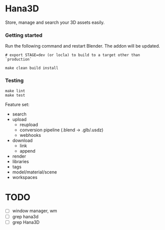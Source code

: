 # Hana3D

Store, manage and search your 3D assets easily.

### Getting started

Run the following command and restart Blender. The addon will be updated.

```
# export STAGE=dev (or locla) to build to a target other than `production`

make clean build install
```

### Testing

```
make lint
make test
```

Feature set:

- search
- upload
  - reupload
  - conversion pipeline (.blend -> .glb/.usdz)
  - webhooks
- download
  - link
  - append
- render
- libraries
- tags
- model/material/scene
- workspaces


# TODO

- [ ] window manager, wm
- [ ] grep hana3d
- [ ] grep Hana3D